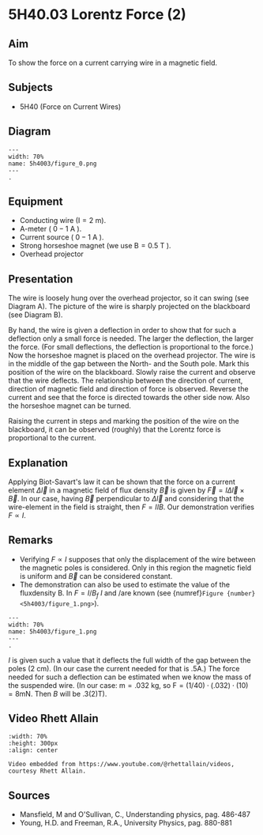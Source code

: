 

# 5H40.03 Lorentz Force (2) 
  
## Aim   
 To show the force on a current carrying wire in a magnetic field.    
  
## Subjects   
* 5H40 (Force on Current Wires)   

## Diagram
   
```{figure} figures/figure_0.png  
---  
width: 70%  
name: 5h4003/figure_0.png  
---  
. 
```

## Equipment
- Conducting wire $(\mathrm{I}=2 \mathrm{~m})$.
- A-meter ( $0-1 \mathrm{~A}$ ).
- Current source ( $0-1 \mathrm{~A}$ ).
- Strong horseshoe magnet (we use $\mathrm{B}=0.5 \mathrm{~T}$ ).
- Overhead projector

    
  
## Presentation   
The wire is loosely hung over the overhead projector, so it can swing (see Diagram A). The picture of the wire is sharply projected on the blackboard (see Diagram B).

By hand, the wire is given a deflection in order to show that for such a deflection only a small force is needed. The larger the deflection, the larger the force. (For small deflections, the deflection is proportional to the force.) Now the horseshoe magnet is placed on the overhead projector. The wire is in the middle of the gap between the North- and the South pole. Mark this position of the wire on the blackboard. Slowly raise the current and observe that the wire deflects. The relationship between the direction of current, direction of magnetic field and direction of force is observed. Reverse the current and see that the force is directed towards the other side now. Also the horseshoe magnet can be turned.

Raising the current in steps and marking the position of the wire on the blackboard, it can be observed (roughly) that the Lorentz force is proportional to the current. 
  
## Explanation   
Applying Biot-Savart's law it can be shown that the force on a current element $\Delta \vec{l}$ in a magnetic field of flux density $\vec{B}$ is given by $\vec{F}=I \Delta \vec{l} \times \vec{B}$. In our case, having $\vec{B}$ perpendicular to $\Delta \vec{l}$ and considering that the wire-element in the field is straight, then $F=I I B$. Our demonstration verifies $F \propto I$.   
  
## Remarks   
- Verifying $F \propto I$ supposes that only the displacement of the wire between the magnetic poles is considered. Only in this region the magnetic field is uniform and $\vec{B}$ can be considered constant.
- The demonstration can also be used to estimate the value of the fluxdensity B. In $F=I / B_{f}$ $I$ and /are known (see {numref}`Figure {number} <5h4003/figure_1.png>`).   

```{figure} figures/figure_1.png  
---  
width: 70%  
name: 5h4003/figure_1.png  
---  
. 
```
$I$ is given such a value that it deflects the full width of the gap between the poles $(2 \mathrm{~cm})$. (In our case the current needed for that is .5A.) The force needed for such a deflection can be estimated when we know the mass of the suspended wire. (In our case: $\mathrm{m}=.032 \mathrm{~kg}$, so $\mathrm{F}=(1 / 40) \cdot(.032) \cdot(10)=8 \mathrm{mN}$. Then $B$ will be $.3(2) \mathrm{T})$.   

## Video Rhett Allain

```{iframe} https://www.youtube.com/watch?v=CvBMtKML0S8
:width: 70%
:height: 300px
:align: center

Video embedded from https://www.youtube.com/@rhettallain/videos, courtesy Rhett Allain.
```
## Sources
 *  Mansfield, M and O'Sullivan, C., Understanding physics, pag. 486-487 
 *  Young, H.D. and Freeman, R.A., University Physics, pag. 880-881
  
